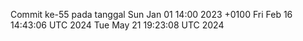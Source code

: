Commit ke-55 pada tanggal Sun Jan 01 14:00 2023 +0100
Fri Feb 16 14:43:06 UTC 2024
Tue May 21 19:23:08 UTC 2024
